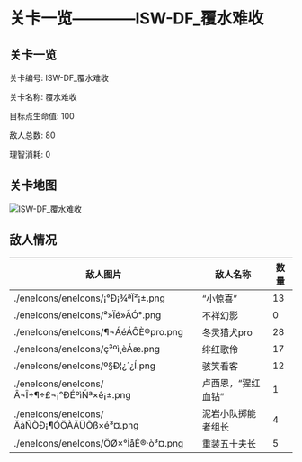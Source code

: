 # 关卡一览————ISW-DF_覆水难收


## 关卡一览

关卡编号: ISW-DF_覆水难收

关卡名称: 覆水难收

目标点生命值: 100

敌人总数: 80

理智消耗: 0


## 关卡地图
![ISW-DF_覆水难收](./oprMap/ISW-DF_覆水难收.png)

## 敌人情况

| 敌人图片 | 敌人名称 | 数量  |
|---------|-----|-----|
| ./eneIcons/eneIcons/¡°Ð¡¾ªÏ²¡±.png| “小惊喜”  |   13  |
| ./eneIcons/eneIcons/²»Ïé»ÃÓ°.png| 不祥幻影  |   0  |
| ./eneIcons/eneIcons/¶¬ÁéÁÔÈ®pro.png| 冬灵猎犬pro  |   28  |
| ./eneIcons/eneIcons/ç³ºì¸èÁæ.png| 绯红歌伶  |   17  |
| ./eneIcons/eneIcons/º§Ð¦¿´¿Í.png| 骇笑看客  |   12  |
| ./eneIcons/eneIcons/Â¬Î÷¶÷£¬¡°ÐÉºìÑª×ê¡±.png| 卢西恩，“猩红血钻”  |   1  |
| ./eneIcons/eneIcons/ÄàÑÒÐ¡¶ÓÖÀÄÜÕß×é³¤.png| 泥岩小队掷能者组长  |   4  |
| ./eneIcons/eneIcons/ÖØ×°ÎåÊ®·ò³¤.png| 重装五十夫长  |   5  |
